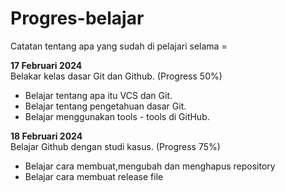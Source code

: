 # Progres-belajar
Catatan tentang apa yang sudah di pelajari selama =

**17 Februari  2024**  
Belakar kelas dasar Git dan Github. (Progress 50%)  
* Belajar tentang apa itu VCS dan Git.  
* Belajar tentang pengetahuan dasar Git.  
* Belajar menggunakan tools - tools di GitHub.


**18 Februari 2024**<br> Belajar Github dengan studi kasus. (Progress 75%)  

* Belajar cara membuat,mengubah dan menghapus repository
* Belajar cara membuat release file
